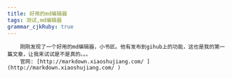 ```yaml
---
title: 好用的md编辑器
tags: 测试,md编辑器
grammar_cjkRuby: true
---
```


		刚刚发现了一个好用的md编辑器，小书匠。他有发布到gihub上的功能，这也是我的第一篇文章，让我来试试是不是真的。。。
		官网: [http://markdown.xiaoshujiang.com/ ](http://markdown.xiaoshujiang.com/ ) 
		
